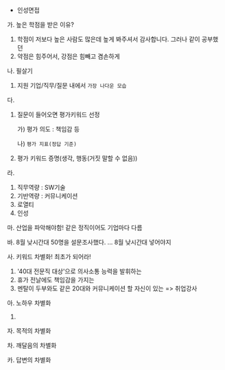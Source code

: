 * 인성면접



가. 높은 학점을 받은 이유?

1. 학점이 저보다 높은 사람도 많은데 높게 봐주셔서 감사합니다. 그러나 같이 공부했던 
2. 약점은 힘주어서, 강점은 힘빼고 겸손하게

나.  필살기 

1. 지원 기업/직무/질문 내에서 `가장 나다운 모습` 

다. 

1. 질문이 들어오면 평가키워드 선정

   가) 평가 의도 : 책임감 등

   나) `평가 지표(정답 기준)`

2. 평가 키워드 증명(생각, 행동(거짓 말할 수 없음))

라. 

1. 직무역량 : SW기술
2. 기반역량 : 커뮤니케이션
3. 로열티
4. 인성

마. 산업을 파악해야함! 같은 정직이어도 기업마다 다름

바. 8월 낮시간대 50명을 설문조사했다. ... 8월 낮시간대 넣어야지

사. 키워드 차별화! 최초가 되어라!

1. '40대 전문직 대상'으로 의사소통 능력을 발휘하는 
2. 휴가 전날에도 책임감을 가지는  
3. 멘탈이 두부와도 같은 20대와 커뮤니케이션 할 자신이 있는 => 취업강사

아. 노하우 차별화

1. 

자. 목적의 차별화

차. 깨달음의 차별화

카. 답변의 차별화



